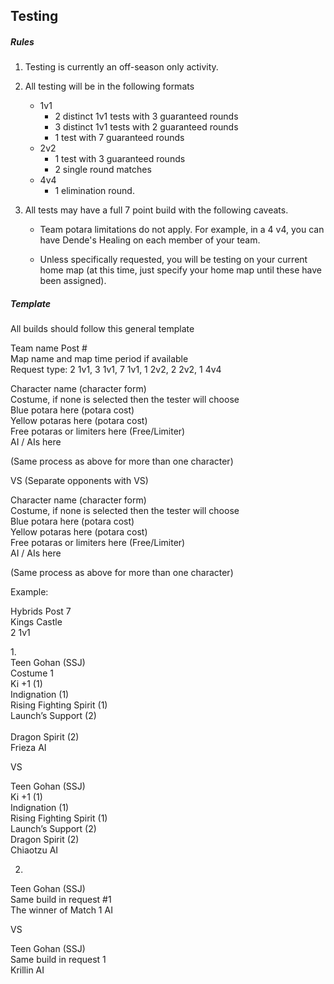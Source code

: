 ## Testing

##### Rules

1. Testing is currently an off-season only activity. 

2. All testing will be in the following formats
    - 1v1
        - 2 distinct 1v1 tests with 3 guaranteed rounds
        - 3 distinct 1v1 tests with 2 guaranteed rounds
        - 1 test with 7 guaranteed rounds
    - 2v2
        - 1 test with 3 guaranteed rounds
        - 2 single round matches 
    - 4v4
        - 1 elimination round.

3. All tests may have a full 7 point build with the following caveats. 

    - Team potara limitations do not apply. For example, in a 4 v4, you can have Dende's Healing on each member of your team.

    - Unless specifically requested, you will be testing on your current home map (at this time, just specify your home map until these have been assigned).
    
##### Template

All builds should follow this general template


Team name Post #<br/>
Map name and map time period if available<br/>
Request type: 2 1v1, 3 1v1, 7 1v1, 1 2v2, 2 2v2, 1 4v4<br/>

Character name (character form)<br/>
Costume, if none is selected then the tester will choose<br/>
Blue potara here (potara cost)<br/>
Yellow potaras here (potara cost)<br/>
Free potaras or limiters here (Free/Limiter)<br/>
AI / AIs here

(Same process as above for more than one character)

VS (Separate opponents with VS)

Character name (character form)<br/>
Costume, if none is selected then the tester will choose<br/>
Blue potara here (potara cost)<br/>
Yellow potaras here (potara cost)<br/>
Free potaras or limiters here (Free/Limiter)<br/>
AI / AIs here

(Same process as above for more than one character)


Example:

Hybrids Post 7<br/>
Kings Castle<br/>
2 1v1

1.<br/>
Teen Gohan (SSJ)<br/>
Costume 1<br/>
Ki +1 (1)<br/>
Indignation (1)<br/>
Rising Fighting Spirit (1)<br/>
Launch’s Support (2)<br/><br/>
Dragon Spirit (2)<br/>
Frieza AI

VS

Teen Gohan (SSJ)<br/>
Ki +1 (1)<br/>
Indignation (1)<br/>
Rising Fighting Spirit (1)<br/>
Launch’s Support (2)<br/>
Dragon Spirit (2)<br/>
Chiaotzu AI

2. <br/>
Teen Gohan (SSJ)<br/>
Same build in request #1<br/>
The winner of Match 1 AI

VS

Teen Gohan (SSJ)<br/>
Same build in request 1<br/>
Krillin AI

